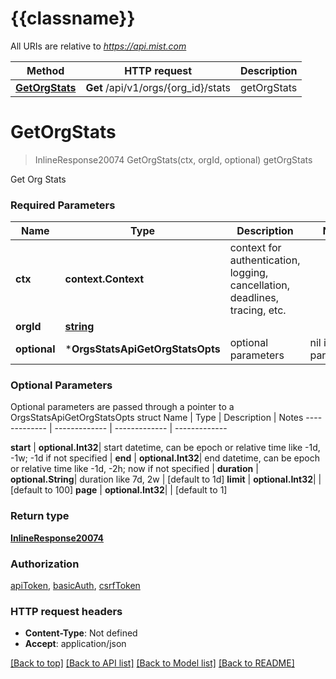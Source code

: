 # {{classname}}

All URIs are relative to *https://api.mist.com*

Method | HTTP request | Description
------------- | ------------- | -------------
[**GetOrgStats**](OrgsStatsApi.md#GetOrgStats) | **Get** /api/v1/orgs/{org_id}/stats | getOrgStats

# **GetOrgStats**
> InlineResponse20074 GetOrgStats(ctx, orgId, optional)
getOrgStats

Get Org Stats

### Required Parameters

Name | Type | Description  | Notes
------------- | ------------- | ------------- | -------------
 **ctx** | **context.Context** | context for authentication, logging, cancellation, deadlines, tracing, etc.
  **orgId** | [**string**](.md)|  | 
 **optional** | ***OrgsStatsApiGetOrgStatsOpts** | optional parameters | nil if no parameters

### Optional Parameters
Optional parameters are passed through a pointer to a OrgsStatsApiGetOrgStatsOpts struct
Name | Type | Description  | Notes
------------- | ------------- | ------------- | -------------

 **start** | **optional.Int32**| start datetime, can be epoch or relative time like -1d, -1w; -1d if not specified | 
 **end** | **optional.Int32**| end datetime, can be epoch or relative time like -1d, -2h; now if not specified | 
 **duration** | **optional.String**| duration like 7d, 2w | [default to 1d]
 **limit** | **optional.Int32**|  | [default to 100]
 **page** | **optional.Int32**|  | [default to 1]

### Return type

[**InlineResponse20074**](inline_response_200_74.md)

### Authorization

[apiToken](../README.md#apiToken), [basicAuth](../README.md#basicAuth), [csrfToken](../README.md#csrfToken)

### HTTP request headers

 - **Content-Type**: Not defined
 - **Accept**: application/json

[[Back to top]](#) [[Back to API list]](../README.md#documentation-for-api-endpoints) [[Back to Model list]](../README.md#documentation-for-models) [[Back to README]](../README.md)


